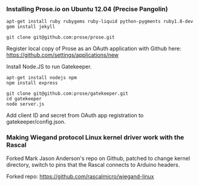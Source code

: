 ### Installing Prose.io on Ubuntu 12.04 (Precise Pangolin) ###

    apt-get install ruby rubygems ruby-liquid python-pygments ruby1.8-dev
    gem install jekyll

    git clone git@github.com:prose/prose.git
    
Register local copy of Prose as an OAuth application with Github here: https://github.com/settings/applications/new

Install Node.JS to run Gatekeeper.

    apt-get install nodejs npm
    npm install express
    
    git clone git@github.com:prose/gatekeeper.git
    cd gatekeeper
    node server.js

Add client ID and secret from OAuth app registration to gatekeeper/config.json.

### Making Wiegand protocol Linux kernel driver work with the Rascal ###

Forked Mark Jason Anderson's repo on Github, patched to change kernel directory, switch to pins that the Rascal connects to Arduino headers.

Forked repo: https://github.com/rascalmicro/wiegand-linux
